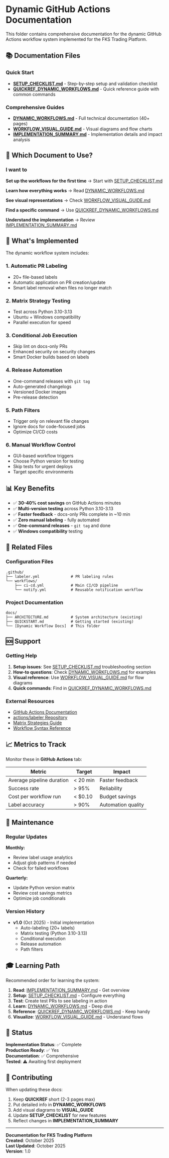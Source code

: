 # Dynamic GitHub Actions Documentation

This folder contains comprehensive documentation for the dynamic GitHub Actions workflow system implemented for the FKS Trading Platform.

## 📚 Documentation Files

### Quick Start

- **[SETUP_CHECKLIST.md](SETUP_CHECKLIST.md)** - Step-by-step setup and validation checklist
- **[QUICKREF_DYNAMIC_WORKFLOWS.md](QUICKREF_DYNAMIC_WORKFLOWS.md)** - Quick reference guide with common commands

### Comprehensive Guides

- **[DYNAMIC_WORKFLOWS.md](DYNAMIC_WORKFLOWS.md)** - Full technical documentation (40+ pages)
- **[WORKFLOW_VISUAL_GUIDE.md](WORKFLOW_VISUAL_GUIDE.md)** - Visual diagrams and flow charts
- **[IMPLEMENTATION_SUMMARY.md](IMPLEMENTATION_SUMMARY.md)** - Implementation details and impact analysis

## 🎯 Which Document to Use?

### I want to

**Set up the workflows for the first time**
→ Start with [SETUP_CHECKLIST.md](SETUP_CHECKLIST.md)

**Learn how everything works**
→ Read [DYNAMIC_WORKFLOWS.md](DYNAMIC_WORKFLOWS.md)

**See visual representations**
→ Check [WORKFLOW_VISUAL_GUIDE.md](WORKFLOW_VISUAL_GUIDE.md)

**Find a specific command**
→ Use [QUICKREF_DYNAMIC_WORKFLOWS.md](QUICKREF_DYNAMIC_WORKFLOWS.md)

**Understand the implementation**
→ Review [IMPLEMENTATION_SUMMARY.md](IMPLEMENTATION_SUMMARY.md)

## 🚀 What's Implemented

The dynamic workflow system includes:

### 1. **Automatic PR Labeling**

- 20+ file-based labels
- Automatic application on PR creation/update
- Smart label removal when files no longer match

### 2. **Matrix Strategy Testing**

- Test across Python 3.10-3.13
- Ubuntu + Windows compatibility
- Parallel execution for speed

### 3. **Conditional Job Execution**

- Skip lint on docs-only PRs
- Enhanced security on security changes
- Smart Docker builds based on labels

### 4. **Release Automation**

- One-command releases with `git tag`
- Auto-generated changelogs
- Versioned Docker images
- Pre-release detection

### 5. **Path Filters**

- Trigger only on relevant file changes
- Ignore docs for code-focused jobs
- Optimize CI/CD costs

### 6. **Manual Workflow Control**

- GUI-based workflow triggers
- Choose Python version for testing
- Skip tests for urgent deploys
- Target specific environments

## 📊 Key Benefits

- ✅ **30-40% cost savings** on GitHub Actions minutes
- ✅ **Multi-version testing** across Python 3.10-3.13
- ✅ **Faster feedback** - docs-only PRs complete in ~10 min
- ✅ **Zero manual labeling** - fully automated
- ✅ **One-command releases** - `git tag` and done
- ✅ **Windows compatibility** testing

## 🔗 Related Files

### Configuration Files

```
.github/
├── labeler.yml              # PR labeling rules
└── workflows/
    ├── ci-cd.yml            # Main CI/CD pipeline
    └── notify.yml           # Reusable notification workflow
```

### Project Documentation

```
docs/
├── ARCHITECTURE.md          # System architecture (existing)
├── QUICKSTART.md            # Getting started (existing)
└── [Dynamic Workflow Docs]  # This folder
```

## 🆘 Support

### Getting Help

1. **Setup issues**: See [SETUP_CHECKLIST.md](SETUP_CHECKLIST.md) troubleshooting section
2. **How-to questions**: Check [DYNAMIC_WORKFLOWS.md](DYNAMIC_WORKFLOWS.md) for examples
3. **Visual reference**: Use [WORKFLOW_VISUAL_GUIDE.md](WORKFLOW_VISUAL_GUIDE.md) for flow diagrams
4. **Quick commands**: Find in [QUICKREF_DYNAMIC_WORKFLOWS.md](QUICKREF_DYNAMIC_WORKFLOWS.md)

### External Resources

- [GitHub Actions Documentation](https://docs.github.com/actions)
- [actions/labeler Repository](https://github.com/actions/labeler)
- [Matrix Strategies Guide](https://docs.github.com/actions/using-jobs/using-a-matrix-for-your-jobs)
- [Workflow Syntax Reference](https://docs.github.com/actions/using-workflows/workflow-syntax-for-github-actions)

## 📈 Metrics to Track

Monitor these in **GitHub Actions** tab:

| Metric | Target | Impact |
|--------|--------|--------|
| Average pipeline duration | < 20 min | Faster feedback |
| Success rate | > 95% | Reliability |
| Cost per workflow run | < $0.10 | Budget savings |
| Label accuracy | > 90% | Automation quality |

## 🔄 Maintenance

### Regular Updates

**Monthly:**

- Review label usage analytics
- Adjust glob patterns if needed
- Check for failed workflows

**Quarterly:**

- Update Python version matrix
- Review cost savings metrics
- Optimize job conditionals

### Version History

- **v1.0** (Oct 2025) - Initial implementation
  - Auto-labeling (20+ labels)
  - Matrix testing (Python 3.10-3.13)
  - Conditional execution
  - Release automation
  - Path filters

## 🎓 Learning Path

Recommended order for learning the system:

1. **Read**: [IMPLEMENTATION_SUMMARY.md](IMPLEMENTATION_SUMMARY.md) - Get overview
2. **Setup**: [SETUP_CHECKLIST.md](SETUP_CHECKLIST.md) - Configure everything
3. **Test**: Create test PRs to see labeling in action
4. **Learn**: [DYNAMIC_WORKFLOWS.md](DYNAMIC_WORKFLOWS.md) - Deep dive
5. **Reference**: [QUICKREF_DYNAMIC_WORKFLOWS.md](QUICKREF_DYNAMIC_WORKFLOWS.md) - Keep handy
6. **Visualize**: [WORKFLOW_VISUAL_GUIDE.md](WORKFLOW_VISUAL_GUIDE.md) - Understand flows

## 🚦 Status

**Implementation Status**: ✅ Complete  
**Production Ready**: ✅ Yes  
**Documentation**: ✅ Comprehensive  
**Tested**: ⚠️ Awaiting first deployment  

## 📝 Contributing

When updating these docs:

1. Keep **QUICKREF** short (2-3 pages max)
2. Put detailed info in **DYNAMIC_WORKFLOWS**
3. Add visual diagrams to **VISUAL_GUIDE**
4. Update **SETUP_CHECKLIST** for new features
5. Reflect changes in **IMPLEMENTATION_SUMMARY**

---

**Documentation for FKS Trading Platform**  
**Created**: October 2025  
**Last Updated**: October 2025  
**Version**: 1.0

